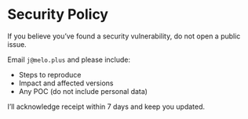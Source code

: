 # Security Policy

If you believe you’ve found a security vulnerability, do not open a public issue.

Email `j@melo.plus` and please include:
- Steps to reproduce
- Impact and affected versions
- Any POC (do not include personal data)

I’ll acknowledge receipt within 7 days and keep you updated.
